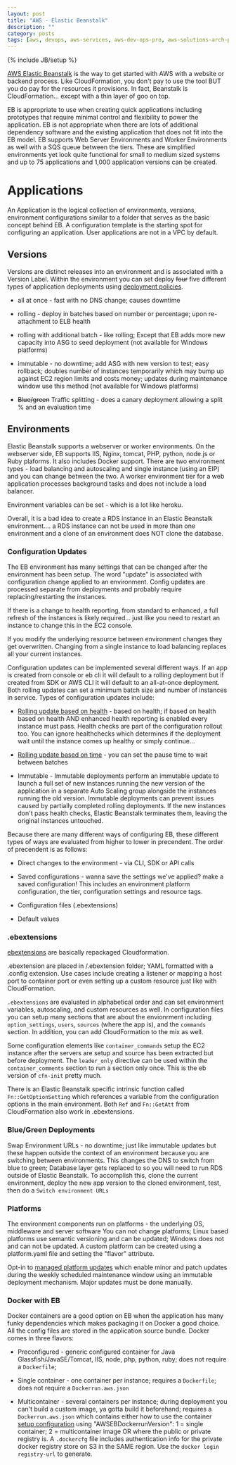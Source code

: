 ```yaml
---
layout: post
title: "AWS - Elastic Beanstalk"
description: ""
category: posts
tags: [aws, devops, aws-services, aws-dev-ops-pro, aws-solutions-arch-pro]
---
```

{% include JB/setup %}

[AWS Elastic Beanstalk](https://aws.amazon.com/elasticbeanstalk/) is the way to get started with AWS with a website or backend process. Like CloudFormation, you don't pay to use the tool BUT you do pay for the resources it provisions. In fact, Beanstalk is CloudFormation... except with a thin layer of goo on top.

EB is appropriate to use when creating quick applications including prototypes that require minimal control and flexibility to power the application. EB is not appropriate when there are lots of additional dependency software and the existing application that does not fit into the EB model. EB supports Web Server Environments and Worker Environments as well with a SQS queue between the tiers. These are simplified environments yet look quite functional for small to medium sized systems and up to 75 applications and 1,000 application versions can be created. 

# Applications
An Application is the logical collection of environments, versions, environment configurations similar to a folder that serves as the basic concept behind EB. A configuration template is the starting spot for configuring an application. User applications are not in a VPC by default.

## Versions
Versions are distinct releases into an environment and is associated with a Version Label. Within the environment you can set deploy ~~four~~ five different types of application deployments using [deployment policies](http://docs.aws.amazon.com/elasticbeanstalk/latest/dg/using-features.deploy-existing-version.html). 

- all at once - fast with no DNS change; causes downtime 
  
- rolling - deploy in batches based on number or percentage; upon re-attachment to ELB health

- rolling with additional batch - like rolling; Except that EB adds more new capacity into ASG to seed deployment (not available for Windows platforms)
  
- immutable - no downtime; add ASG with new version to test; easy rollback; doubles number of instances temporarily which may bump up against EC2 region limits and costs money; updates during maintenance window use this method (not available for Windows platforms)

- ~~Blue/green~~ Traffic splitting - does a canary deployment allowing a split % and an evaluation time

## Environments 
Elastic Beanstalk supports a webserver or worker environments. On the webserver side, EB supports IIS, Nginx, tomcat, PHP, python, node.js or Ruby plaforms. It also includes Docker support. There are two environment types - load balancing and autoscaling and single instance (using an EIP) and you can change between the two. A worker environment tier for a web application processes background tasks and does not include a load balancer.

Environment variables can be set - which is a lot like heroku.

Overall, it is a bad idea to create a RDS instance in an Elastic Beanstalk environment.... a RDS instance can not be used in more than one environment and a clone of an environment does NOT clone the database.

### Configuration Updates
The EB environment has many settings that can be changed after the environment has been setup. The word "update" is associated with configuration change applied to an environment. Config updates are processed separate from deployments and probably require replacing/restarting the instances. 

If there is a change to health reporting, from standard to enhanced, a full refresh of the instances is likely required... just like you need to restart an instance to change this in the EC2 console. 

If you modify the underlying resource between environment changes they get overwritten. Changing from a single instance to load balancing replaces all your current instances. 

Configuration updates can be implemented several different ways. If an app is created from console or eb cli it will default to a rolling deployment but if created from SDK or AWS CLI it will default to an all-at-once deployment. Both rolling updates can set a minimum batch size and number of instances in service. Types of configuration updates include:

- [Rolling update based on health](https://docs.aws.amazon.com/elasticbeanstalk/latest/dg/using-features.rollingupdates.html?icmpid=docs_elasticbeanstalk_console) - based on health; if based on health based on health AND enhanced health reporting is enabled every instance must pass. Health checks are part of the configuration rollout too. You can ignore healthchecks which determines if the deployment wait until the instance comes up healthy or simply continue... 

- [Rolling update based on time](https://docs.aws.amazon.com/elasticbeanstalk/latest/dg/using-features.rollingupdates.html?icmpid=docs_elasticbeanstalk_console) - you can set the pause time to wait between batches 

- Immutable - Immutable deployments perform an immutable update to launch a full set of new instances running the new version of the application in a separate Auto Scaling group alongside the instances running the old version. Immutable deployments can prevent issues caused by partially completed rolling deployments. If the new instances don't pass health checks, Elastic Beanstalk terminates them, leaving the original instances untouched.
 
Because there are many different ways of configuring EB, these different types of ways are evaluated from higher to lower in precendent. The order of precendent is as follows:

- Direct changes to the environment - via CLI, SDK or API calls

- Saved configurations - wanna save the settings we've applied? make a saved configuration! This includes an environment platform configuration, the tier, configuration settings and resource tags.

- Configuration files (.ebextensions) 

- Default values

### .ebextensions 
[ebextensions](https://docs.aws.amazon.com/elasticbeanstalk/latest/dg/ebextensions.html) are basically repackaged Cloudformation. 

.ebextension are placed in /.ebextension folder; YAML formatted with a .config extension. Use cases include creating a listener or mapping a host port to container port or even setting up a custom resource just like with CloudFormation.

`.ebextensions` are evaluated in alphabetical order and can set environment variables, autoscaling, and custom resources as well. In configuration files you can setup many sections that are about the envionrment including `option_settings`, `users`, `sources` (where the app is), and the `commands` section. In addition, you can add CloudFormation to the mix as well. 

Some configuration elements like `container_commands` setup the EC2 instance after the servers are setup and source has been extracted but before deployment. The `leader_only` directive can be used within the `container_comments` section to run a section only once. This is the eb version of `cfn-init` pretty much.

There is an Elastic Beanstalk specific intrinsic function called `Fn::GetOptionSetting` which references a variable from the configuration options in the main environment. Both `Ref` and `Fn::GetAtt` from CloudFormation also work in .ebextensions.

### Blue/Green Deployments
Swap Environment URLs - no downtime; just like immutable updates but these happen outside the context of an environment because you are switching between environments. This changes the DNS to switch from blue to green; Database layer gets replaced to so you will need to run RDS outside of Elastic Beanstalk. To accomplish this, clone the current environment, deploy the new app version to the cloned environment, test, then do a `Switch environment URLs`

### Platforms
The environment components run on platforms - the underlying OS, middleware and server software  You can not change platforms; Linux based platforms use semantic versioning and can be updated; Windows does not and can not be updated. A custom platform can be created using a platform.yaml file and setting the "flavor" attribute.

Opt-in to [managed platform updates](http://docs.aws.amazon.com/elasticbeanstalk/latest/dg/environment-platform-update-managed.html#environment-platform-update-managed-window) which enable minor and patch updates during the weekly scheduled maintenance window using an immutable deployment mechanism. Major updates must be done manually.

### Docker with EB
Docker containers are a good option on EB when the application has many funky dependencies which makes packaging it on Docker a good choice. All the config files are stored in the application source bundle. Docker comes in three flavors:

- Preconfigured - generic configured container for Java Glassfish/JavaSE/Tomcat, IIS, node, php, python, ruby; does not require a `Dockerfile`;

- Single container - one container per instance; requires a `Dockerfile`; does not require a `Dockerrun.aws.json`

- Multicontainer - several containers per instance; during deployment you can't build a custom image, ya gotta build it beforehand; requires a `Dockerrun.aws.json` which contains either how to use the container [setup configuration](http://docs.aws.amazon.com/elasticbeanstalk/latest/dg/create_deploy_docker_v2config.html) using "AWSEBDockerrunVersion": 1 = single container; 2 = multicontainer image OR where the public or private registry is. A `.dockercfg` file includes authentication info for the private docker registry store on S3 in the SAME region. Use the `docker login registry-url` to generate.


